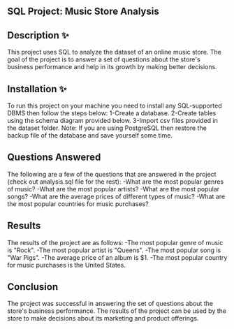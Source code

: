 ## SQL Project: Music Store Analysis
## Description ✨
This project uses SQL to analyze the dataset of an online music store. The goal of the project is to answer a set of questions about the store's business performance and help in its growth by making better decisions.
## Installation ✨
To run this project on your machine you need to install any SQL-supported DBMS then follow the steps below:
  1-Create a database.
  2-Create tables using the schema diagram provided below.
  3-Import csv files provided in the dataset folder.
Note: If you are using PostgreSQL then restore the backup file of the database and save yourself some time.
## Questions Answered
The following are a few of the questions that are answered in the project (check out analysis.sql file for the rest):
  -What are the most popular genres of music?
  -What are the most popular artists?
  -What are the most popular songs?
  -What are the average prices of different types of music?
  -What are the most popular countries for music purchases?
## Results
The results of the project are as follows:
  -The most popular genre of music is "Rock".
  -The most popular artist is "Queens".
  -The most popular song is "War Pigs".
  -The average price of an album is $1.
  -The most popular country for music purchases is the United States.
## Conclusion
The project was successful in answering the set of questions about the store's business performance. The results of the project can be used by the store to make decisions about its marketing and product offerings.
